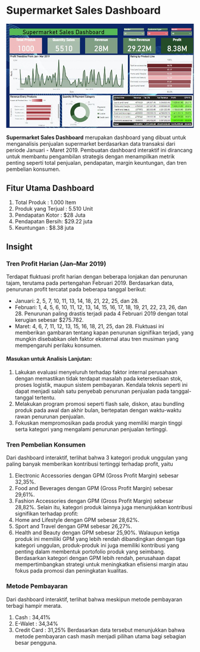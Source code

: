# Supermarket Sales Dashboard
<p align="center">
  <img src="https://github.com/DinaSuzzete18/Dashboard_Project/blob/main/Img/POWER%20BI.JPG" width="1000"/>
</p>

**Supermarket Sales Dashboard** merupakan dashboard yang dibuat untuk menganalisis penjualan supermarket berdasarkan data transaksi dari periode Januari - Maret 2019. Pembuatan dashboard interaktif ini dirancang untuk membantu pengambilan strategis dengan menampilkan metrik penting seperti total penjualan, pendapatan, margin keuntungan, dan tren pembelian konsumen.

## Fitur Utama Dashboard 
1. Total Produk : 1.000 Item
2. Produk yang Terjual : 5.510 Unit
3. Pendapatan Kotor : $28 Juta
4. Pendapatan Bersih: $29.22 juta
5. Keuntungan  : $8.38 juta
   
## Insight
### Tren Profit Harian (Jan–Mar 2019)
Terdapat fluktuasi profit harian dengan beberapa lonjakan dan penurunan tajam, terutama pada pertengahan Februari 2019. Berdasarkan data, penurunan profit tercatat pada beberapa tanggal berikut:
- Januari: 2, 5, 7, 10, 11, 13, 14, 18, 21, 22, 25, dan 28.
- Februari:  1, 4, 5, 6, 10, 11, 12, 13, 14, 15, 16, 17, 18, 19, 21, 22, 23, 26, dan 28. Penurunan paling drastis terjadi pada 4 Februari 2019 dengan total kerugian sebesar $275.782.
- Maret: 4, 6, 7, 11, 12, 13, 15, 16, 18, 21, 25, dan 28.
Fluktuasi ini memberikan gambaran tentang kapan penurunan signifikan terjadi, yang mungkin disebabkan oleh faktor eksternal atau tren musiman yang mempengaruhi perilaku konsumen.
#### Masukan untuk Analisis Lanjutan:
1. Lakukan evaluasi menyeluruh terhadap faktor internal perusahaan dengan memastikan tidak terdapat masalah pada ketersediaan stok, proses logistik, maupun sistem pembayaran. Kendala teknis seperti ini dapat menjadi salah satu penyebab penurunan penjualan pada tanggal-tanggal tertentu.
2. Melakukan program promosi seperti flash sale, diskon, atau bundling produk pada awal dan akhir bulan, bertepatan dengan waktu-waktu rawan penurunan penjualan.
3. Fokuskan mempromosikan pada produk yang memiliki margin tinggi serta kategori yang mengalami penurunan penjualan tertinggi.

### Tren Pembelian Konsumen 
Dari dashboard interaktif, terlihat bahwa 3 kategori produk unggulan yang paling banyak memberikan kontribusi tertinggi terhadap profit, yaitu
1. Electronic Accessories dengan GPM (Gross Profit Margin) sebesar 32,35%.
2. Food and Beverages dengan GPM (Gross Profit Margin) sebesar 29,61%.
3. Fashion Accessories dengan GPM (Gross Profit Margin) sebesar 28,82%.
Selain itu, kategori produk lainnya juga menunjukkan kontribusi signifikan terhadap profit:
1. Home and Lifestyle dengan GPM sebesar 28,62%.
2. Sport and Travel dengan GPM sebesar 26,27%.
3. Health and Beauty dengan GPM sebesar 25,90%.
Walaupun ketiga produk ini memiliki GPM yang lebih rendah dibandingkan dengan tiga kategori unggulan, produk-produk ini juga memiliki kontribusi yang penting dalam membentuk portofolio produk yang seimbang. Berdasarkan kategori dengan GPM lebih rendah, perusahaan dapat mempertimbangkan strategi untuk meningkatkan efisiensi margin atau fokus pada promosi dan peningkatan kualitas.

### Metode Pembayaran
Dari dashboard interaktif, terlihat bahwa meskipun metode pembayaran terbagi hampir merata.
1. Cash : 34,41%
2. E-Walet : 34,34%
3. Credit Card : 31,25%
Berdasarkan data tersebut menunjukkan bahwa metode pembayaran cash masih menjadi pilihan utama bagi sebagian besar pengguna.

